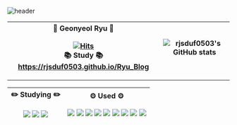 ![header](https://capsule-render.vercel.app/api?type=waving&color=auto&height=300&section=header&text=Geonyeol%20Ryu&animation=twinkling&fontAlign=65&fontAlignY=60&rotate=-10&fontSize=80)

| 🌱 Geonyeol Ryu 🌱 </br></br> [![Hits](https://hits.seeyoufarm.com/api/count/incr/badge.svg?url=https%3A%2F%2Fgithub.com%2Frjsduf0503&count_bg=%2379C83D&title_bg=%23555555&icon=&icon_color=%23E7E7E7&title=hits&edge_flat=false)](https://hits.seeyoufarm.com) </br> 📚 Study 📚 https://rjsduf0503.github.io/Ryu_Blog |  ![rjsduf0503's GitHub stats](https://github-readme-stats.vercel.app/api?username=rjsduf0503&show_icons=true)                        |
|:---:|:---:|
---
| ✏️ Studying ✏️ </br></br> <img src="https://img.shields.io/badge/React-3776AB?style=flat-square&logo=react&logoColor=white"/> <img src="https://img.shields.io/badge/Javascript-F7DF1E?style=flat-square&logo=javascript&logoColor=white"/> <img src="https://img.shields.io/badge/Typescript-3178C6?style=flat-square&logo=typescript&logoColor=white"/> | ⚙️ Used ⚙️ </br></br> <img src="https://img.shields.io/badge/React-3776AB?style=flat-square&logo=react&logoColor=white"/> <img src="https://img.shields.io/badge/Javascript-F7DF1E?style=flat-square&logo=javascript&logoColor=white"/> <img src="https://img.shields.io/badge/Typescript-3178C6?style=flat-square&logo=typescript&logoColor=white"/> <img src="https://img.shields.io/badge/React Native-3776AB?style=flat-square&logo=react&logoColor=white"/> <img src="https://img.shields.io/badge/Flutter-02569B?style=flat-square&logo=flutter&logoColor=white"/> <img src="https://img.shields.io/badge/Html-E34F26?style=flat-square&logo=html5&logoColor=white"/> <img src="https://img.shields.io/badge/Css-1572B6?style=flat-square&logo=css3&logoColor=white"/> <img src="https://img.shields.io/badge/Python-3776AB?style=flat-square&logo=python&logoColor=white"/> <img src="https://img.shields.io/badge/Firebase-FFCA28?style=flat-square&logo=firebase&logoColor=white"/>                                                    |
|:---:|:---:|
